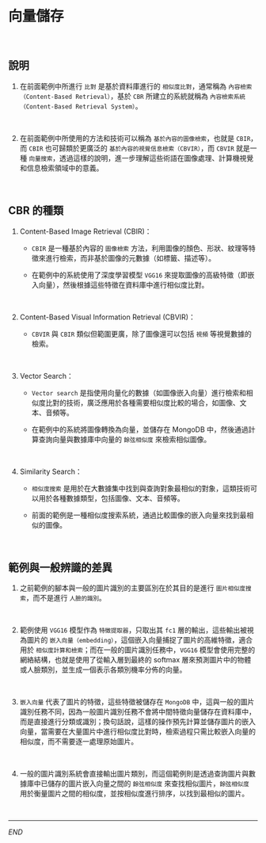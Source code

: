 # 向量儲存

<br>

## 說明

1. 在前面範例中所進行 `比對` 是基於資料庫進行的 `相似度比對`，通常稱為 `內容檢索（Content-Based Retrieval）`，基於 `CBR` 所建立的系統就稱為 `內容檢索系統（Content-Based Retrieval System）`。

<br>

2. 在前面範例中所使用的方法和技術可以稱為 `基於內容的圖像檢索`，也就是 `CBIR`，而 `CBIR` 也可歸類於更廣泛的 `基於內容的視覺信息檢索（CBVIR）`，而 `CBVIR` 就是一種 `向量搜索`，透過這樣的說明，進一步理解這些術語在圖像處理、計算機視覺和信息檢索領域中的意義。 

<br>

## CBR 的種類

1. Content-Based Image Retrieval (CBIR)：

   - `CBIR` 是一種基於內容的 `圖像檢索` 方法，利用圖像的顏色、形狀、紋理等特徵來進行檢索，而非基於圖像的元數據（如標籤、描述等）。

   - 在範例中的系統使用了深度學習模型 `VGG16` 來提取圖像的高級特徵（即嵌入向量），然後根據這些特徵在資料庫中進行相似度比對。

<br>

2. Content-Based Visual Information Retrieval (CBVIR)：

   - `CBVIR` 與 `CBIR` 類似但範圍更廣，除了圖像還可以包括 `視頻` 等視覺數據的檢索。

<br>

3. Vector Search：

   - `Vector search` 是指使用向量化的數據（如圖像嵌入向量）進行檢索和相似度比對的技術，廣泛應用於各種需要相似度比較的場合，如圖像、文本、音頻等。

   - 在範例中的系統將圖像轉換為向量，並儲存在 MongoDB 中，然後通過計算查詢向量與數據庫中向量的 `餘弦相似度` 來檢索相似圖像。

<br>

4. Similarity Search：

   - `相似度搜索` 是用於在大數據集中找到與查詢對象最相似的對象，這類技術可以用於各種數據類型，包括圖像、文本、音頻等。

   - 前面的範例是一種相似度搜索系統，通過比較圖像的嵌入向量來找到最相似的圖像。

<br>

## 範例與一般辨識的差異

1. 之前範例的腳本與一般的圖片識別的主要區別在於其目的是進行 `圖片相似度搜索`，而不是進行 `人臉的識別`。

<br>

2. 範例使用 `VGG16` 模型作為 `特徵提取器`，只取出其 `fc1` 層的輸出，這些輸出被視為圖片的 `嵌入向量（embedding）`，這個嵌入向量捕捉了圖片的高維特徵，適合用於 `相似度計算和檢索`；而在一般的圖片識別任務中，`VGG16` 模型會使用完整的網絡結構，也就是使用了從輸入層到最終的 softmax 層來預測圖片中的物體或人臉類別，並生成一個表示各類別機率分佈的向量。

<br>

3. `嵌入向量` 代表了圖片的特徵，這些特徵被儲存在 `MongoDB` 中，這與一般的圖片識別任務不同，因為一般圖片識別任務不會將中間特徵向量儲存在資料庫中，而是直接進行分類或識別；換句話說，這樣的操作預先計算並儲存圖片的嵌入向量，當需要在大量圖片中進行相似度比對時，檢索過程只需比較嵌入向量的相似度，而不需要逐一處理原始圖片。

<br>

4. 一般的圖片識別系統會直接輸出圖片類別，而這個範例則是透過查詢圖片與數據庫中已儲存的圖片嵌入向量之間的 `餘弦相似度` 來查找相似圖片，`餘弦相似度` 用於衡量圖片之間的相似度，並按相似度進行排序，以找到最相似的圖片。

<br>

___

_END_
